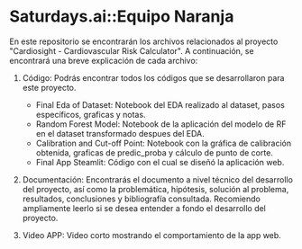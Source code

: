 # Saturdays.ai::Equipo Naranja

En este repositorio se encontrarán los archivos relacionados al proyecto "Cardiosight - Cardiovascular Risk Calculator".
A continuación, se encontrará una breve explicación de cada archivo:

1) Código: Podrás encontrar todos los códigos que se desarrollaron para este proyecto.
   - Final Eda of Dataset: Notebook del EDA realizado al dataset, pasos específicos, graficas y notas.
   - Random Forest Model: Notebook de la aplicación del modelo de RF en el dataset transformado despues del EDA.
   - Calibration and Cut-off Point: Notebook con la gráfica de calibración obtenida, graficas de predic_proba y cálculo de punto de corte.
   - Final App Steamlit: Código con el cual se diseñó la aplicación web.
   
2) Documentación: Encontrarás el documento a nivel técnico del desarrollo del proyecto, así como la problemática, hipótesis, solución al problema, resultados, conclusiones y bibliografía consultada. Recomiendo ampliamente leerlo si se desea entender a fondo el desarrollo del proyecto.


3) Video APP: Video corto mostrando el comportamiento de la app web.


   
   

